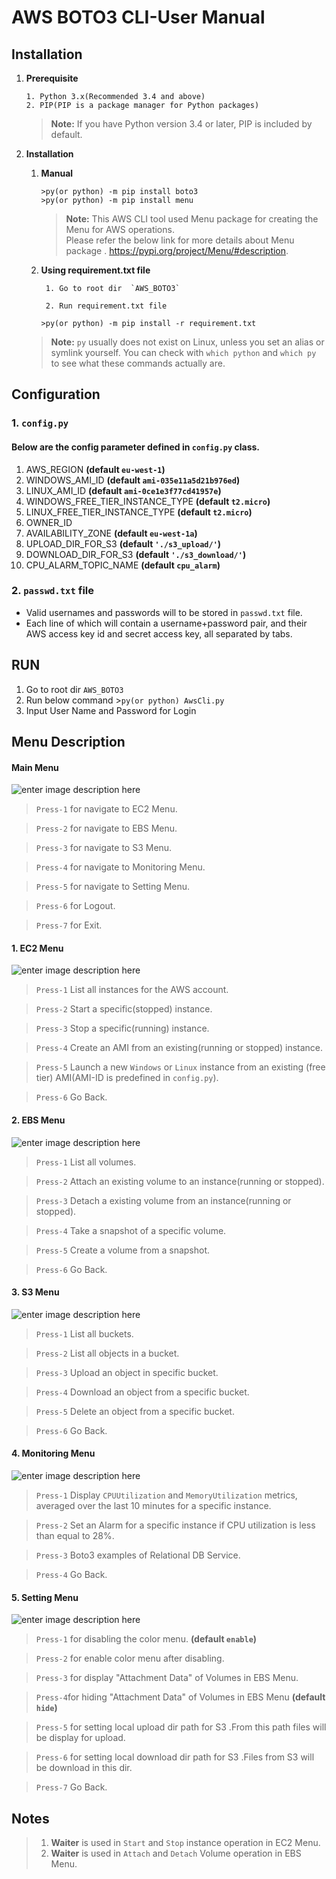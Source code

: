  # AWS BOTO3 CLI-User Manual
 ## Installation
 1. **Prerequisite**
 		
		1. Python 3.x(Recommended 3.4 and above)
		2. PIP(PIP is a package manager for Python packages)
      > **Note:** If you have Python version 3.4 or later, PIP is included by default.


 2. **Installation**
	 1. **Manual**
	 
			>py(or python) -m pip install boto3
			>py(or python) -m pip install menu

		
		> **Note:** This AWS CLI tool used Menu package for creating the Menu for AWS operations.  
Please refer the below link for more details about Menu package . 
https://pypi.org/project/Menu/#description.

	 2. **Using requirement.txt file**
	 
	 		 1. Go to root dir  `AWS_BOTO3` 
			 
	 		 2. Run requirement.txt file
	 		 
			>py(or python) -m pip install -r requirement.txt 
    > **Note:** `py` usually does not exist on Linux, unless you set an alias or symlink yourself. You can check with `which python` and `which py` to see what these commands actually are.

## Configuration

### 1. `config.py`

#### Below are the config parameter defined in `config.py` class.

 1. AWS_REGION **(default `eu-west-1`)**
 2. WINDOWS_AMI_ID **(default `ami-035e11a5d21b976ed`)**
 3. LINUX_AMI_ID **(default `ami-0ce1e3f77cd41957e`)**
 4. WINDOWS_FREE_TIER_INSTANCE_TYPE **(default `t2.micro`)**
 5. LINUX_FREE_TIER_INSTANCE_TYPE **(default `t2.micro`)**
 6. OWNER_ID
 7. AVAILABILITY_ZONE **(default `eu-west-1a`)**
 8. UPLOAD_DIR_FOR_S3 **(default `'./s3_upload/'`)**
 9. DOWNLOAD_DIR_FOR_S3 **(default `'./s3_download/'`)**
 10. CPU_ALARM_TOPIC_NAME **(default `cpu_alarm`)**


### 2. `passwd.txt` file

 - Valid usernames and passwords will to be stored in `passwd.txt` file. 
 - Each line of which will contain a username+password pair, and their AWS access key id and secret access key, all separated by tabs.

## RUN
 1. Go to root dir  `AWS_BOTO3` 
 2. Run below command 
		  >`py(or python) AwsCli.py`
3. Input User Name and Password for Login

## Menu Description

#### Main Menu
![enter image description here](https://raw.githubusercontent.com/GitPointer/aws_boto3/main/main_menu.png)
>`Press-1` for navigate to EC2 Menu. 
 
> `Press-2` for navigate to EBS Menu.

> `Press-3` for navigate to S3 Menu.

> `Press-4` for navigate to Monitoring Menu.

> `Press-5` for navigate to Setting Menu.

> `Press-6` for Logout.

> `Press-7` for Exit.

#### 1. EC2 Menu
![enter image description here](https://raw.githubusercontent.com/GitPointer/aws_boto3/main/ec2_menu.png)
 >`Press-1` List all instances for the AWS account. 
 
> `Press-2` Start a specific(stopped) instance.

> `Press-3` Stop a specific(running) instance.

> `Press-4` Create an AMI from an existing(running or stopped) instance.

> `Press-5` Launch a new `Windows` or `Linux` instance from an existing (free tier) AMI(AMI-ID is predefined in `config.py`).

> `Press-6` Go Back.

#### 2. EBS Menu
![enter image description here](https://raw.githubusercontent.com/GitPointer/aws_boto3/main/ebs_menu.png)
 >`Press-1`  List all volumes. 
 
> `Press-2`  Attach an existing volume to an instance(running or stopped).

> `Press-3`  Detach a existing volume from an instance(running or stopped).

> `Press-4`  Take a snapshot of a specific volume.

> `Press-5`  Create a volume from a snapshot.

> `Press-6` Go Back.

#### 3. S3 Menu
![enter image description here](https://raw.githubusercontent.com/GitPointer/aws_boto3/main/s3_menu.png)
 >`Press-1`  List all buckets. 
 
> `Press-2`  List all objects in a bucket.

> `Press-3`  Upload an object in specific bucket.

> `Press-4`  Download an object from a specific bucket.

> `Press-5`  Delete an object from a specific bucket.

> `Press-6` Go Back.

#### 4. Monitoring Menu
![enter image description here](https://raw.githubusercontent.com/GitPointer/aws_boto3/main/monitoring_menu.png)
 >`Press-1`  Display `CPUUtilization` and `MemoryUtilization` metrics, averaged over the last 10 minutes for a specific instance. 
 
> `Press-2`  Set an Alarm for a specific instance if CPU utilization is less than equal to 28%.

> `Press-3`  Boto3 examples of Relational DB Service.

> `Press-4`  Go Back.

#### 5. Setting Menu
![enter image description here](https://raw.githubusercontent.com/GitPointer/aws_boto3/main/setting_menu.png)

> `Press-1` for disabling the color menu. **(default `enable`)**

>  `Press-2` for enable color menu after disabling.

> `Press-3` for display "Attachment Data"  of Volumes in EBS Menu.

> `Press-4`for hiding "Attachment Data"  of  Volumes in EBS Menu **(default `hide`)**

> `Press-5` for setting local upload dir path for S3 .From this path files will be display for upload.

>  `Press-6` for setting local download dir path for S3 .Files from S3 will be download in this dir.

>  `Press-7` Go Back.

## Notes
> 1. **Waiter** is used in `Start` and `Stop` instance operation in EC2 Menu.
> 2. **Waiter** is used in `Attach` and `Detach` Volume operation in EBS Menu.


